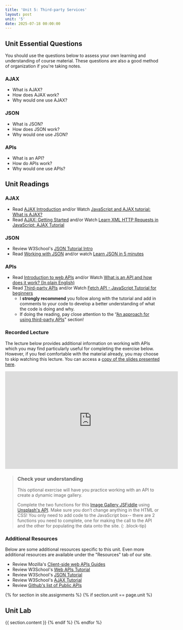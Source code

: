 ```yaml
---
title: 'Unit 5: Third-party Services'
layout: post
unit: '5'
date: 2025-07-18 00:00:00
---
```


<!-- :** <br> JSONs, AJAX, APIs | Lab 4 Due <br> Lab 5 Out | -->

<!-- maybe have them host their sites and post link in a piazza thread to get feedback from each other? -->

## Unit Essential Questions
You should use the questions below to assess your own learning and understanding of course material. These questions are also a good method of organization if you're taking notes.

### AJAX
- What is AJAX?
- How does AJAX work?
- Why would one use AJAX?

### JSON
- What is JSON?
- How does JSON work?
- Why would one use JSON?

### APIs
- What is an API?
- How do APIs work?
- Why would one use APIs?

## Unit Readings

### AJAX
- Read [AJAX Introduction](https://www.w3schools.com/xml/ajax_intro.asp) and/or Watch [JavaScript and AJAX tutorial: What is AJAX?](https://www.youtube.com/watch?v=RDo3hBL1rfA)
- Read [AJAX: Getting Started](https://developer.mozilla.org/en-US/docs/Web/Guide/AJAX/Getting_Started) and/or Watch [Learn XML HTTP Requests in JavaScript: AJAX Tutorial](https://www.youtube.com/watch?v=rjmtYkRK1nM)

### JSON 
- Review W3School's [JSON Tutorial Intro](https://www.w3schools.com/js/js_json_intro.asp)
- Read [Working with JSON](https://developer.mozilla.org/en-US/docs/Learn/JavaScript/Objects/JSON) and/or watch [Learn JSON in 5 minutes](https://www.youtube.com/watch?v=KgGIm6A9Tx0)

### APIs
- Read [Introduction to web APIs](https://developer.mozilla.org/en-US/docs/Learn/JavaScript/Client-side_web_APIs/Introduction) and/or Watch [What is an API and how does it work? (In plain English)](https://www.youtube.com/watch?v=Yzx7ihtCGBs)
- Read [Third-party APIs](https://developer.mozilla.org/en-US/docs/Learn/JavaScript/Client-side_web_APIs/Third_party_APIs) and/or Watch [Fetch API - JavaScript Tutorial for beginners](https://www.youtube.com/watch?v=ubw2hdQIl4E)
	- I **strongly recommend** you follow along with the tutorial and add in comments to your code to develop a better understanding of what the code is doing and why.
	- If doing the reading, pay close attention to the “[An approach for using third-party APIs](https://developer.mozilla.org/en-US/docs/Learn/JavaScript/Client-side_web_APIs/Third_party_APIs#an_approach_for_using_third-party_apis)" section! 


### Recorded Lecture
The lecture below provides additional information on working with APIs which you may find particularly useful for completing the exercise below. However, if you feel comfortable with the material already, you may choose to skip watching this lecture. You can access a [copy of the slides presented here](https://docs.google.com/presentation/d/18ZM0EBSRj4RztLgW2rgFNGd9IMe5v1OafCsNeNouVR4/).

<iframe width="560" height="315" src="https://www.youtube.com/embed/lg7Fp14TEUQ?si=M2wBmmC_pkOj73zL" title="YouTube video player" frameborder="0" allow="accelerometer; autoplay; clipboard-write; encrypted-media; gyroscope; picture-in-picture; web-share" referrerpolicy="strict-origin-when-cross-origin" allowfullscreen></iframe>

> ### Check your understanding
> This optional exercise will have you practice working with an API to create a dynamic image gallery. 
>
> Complete the two functions for this [Image Gallery JSFiddle](https://jsfiddle.net/vcchavez_uri/srhntbu2/) using [Unsplash's API](http://unsplash.com/developers). Make sure you don’t change anything in the HTML or CSS! You only need to add code to the JavaScript box-- there are 2 functions you need to complete, one for making the call to the API and the other for populating the data onto the site.
{: .block-tip}

### Additional Resources
Below are some additional resources specific to this unit. Even more additional resources are available under the "Resources" tab of our site.

- Review Mozilla's [Client-side web APIs Guides](https://developer.mozilla.org/en-US/docs/Learn/JavaScript/Client-side_web_APIs)
- Review W3School's [Web APIs Tutorial](https://www.w3schools.com/js/js_api_intro.asp)
- Review W3School's [JSON Tutorial](https://www.w3schools.com/js/js_json_intro.asp)
- Review W3School's [AJAX Tutorial](https://www.w3schools.com/js/js_ajax_intro.asp)
- Review [Github's list of Public APIs](https://github.com/public-apis/public-apis)

{% for section in site.assignments %}
{% if section.unit == page.unit %}
## Unit Lab
{{ section.content }}
{% endif %}
{% endfor %}

<!-- FEEDBACK

I think one of the biggest strengths of this unit was the ability to look at and see our peers' sites. This helped inspire me to think of new ideas and functionalities to add to my site. Another strength of this unit could be the content it covers specifically JSON objects. JSON objects are a ubiquitous tool used by all developers. A weakness in this unit is that it did not prompt us to use what we learned to further code our sites. While it is nice to have a break from the coding assignments, I really would've loved to dive deeper into an assignment where we use JSON and APIs and can put what we learned in the readings to practice.
I think it would've been nice to have another example of calling an API, because this part of the content this week was technically challenging for me.
Additionally, instructions about hosting our website on a server locally would've be helpful.
	Thanks for the feedback! I did share some resources on hosting a server locally but it was on Piazza. I'll make sure to add them as resources for the unit.
I think I maybe could've used a little more information about JSON
I think it was nice to have a little bit of a break from coding our webpages, but after doing the tutorials I still feel like I didn't have a full understanding of how to make use of the capabilities AJAX provides, but the tutorial for the API was definitely helpful for my understanding.
For improvements, I think including more examples of real-world API integrations could help us see the practical applications and challenges of using third-party APIs.
I did want more resources on different ways to use ajax (w/ examples)
However, I wish we had been given more examples of how to host our websites for free, such as on GitHub. I ended up relying on my classmates to learn about hosting options.
The one thing I didn't like was the limited interaction with diverse hosting options. I think more detailed comparisons and tutorials on alternative hosting options could provide a broader understanding of deployment strategies. In addition, the peer review process could be more effective with more structured guidelines or rubrics, ensuring that feedback is consistent and comprehensive.
More practice or super simple examples of APIs and AJAX would have furthered my understanding; AJAX especially is a bit hard to understand, since it's so wordy, so getting more exposure to its common patterns helps it be less overwhelming.
I did appreciate the units that we were given an example schedule, it helped me stay on track.
I would have liked either a video option for third party API's or a reading that was easier to follow through/comprehend. Sometimes the readings have a lot of CS lingo I do not know because I am not a CS major and they get super hard to comprehend and follow.
The readings this week were a little hard for me to read. I think they just didn't capture my attention as much as others had so seemed like it was just a lot of memorizing definitions. 
Don't think there are any weaknesses, really enjoyed the example API showcased, having more examples would be cool!
One thing that could've been better was assigning us specific people's sites to look at - that way, everyone gets a good amount of feedback.
One area of improvement could be more visuals of examples of websites using those technologies.
I was not familiar at all with AJAX before this unit, so having a recorded lecture demoing AJAX would have been helpful.
I thought the content was good, but I would've liked to see more expansion on free hosting services (even though it wasn't the focus of the unit).
However, the unit could improve by providing more detailed tutorials on using APIs with AJAX and troubleshooting common deployment issues from the hosting services.
The only part of the unit that could use improvement is to possibly put in some notes about the big ideas from the denser readings beforehand so that it can allow me better grasp the material as I read through them.


add an api resource page

add an exercise that uses feth instead of ajax

I thought it was a good unit but would have liked general descriptions of JSON, API, and AJAX since the YT videos only gave one functionality of each.  

I would have liked more tutorials and practice on integrating APIs (had a lot of difficulty trying to move to a framework that support APIs fetching)

1- Infinityfree needs more than a few minutes to launch the website. I checked after 4 hours and it was still not launched. And the website says it might take up to 72 hours, so I think it would be good to add that update to the lab. 

Maybe it would have been helpful to get API ideas before this week as some many students wanted guidance on API ideas when submitting

A point of feedback would be that the discussion being due at Friday night meant that when I had submitted on Thursday night. there were only a limited amount of responses: meaning a lot of the earlier folks probably received similar feedback. To work around this I would probably stagger the deadlines for this week — have the website due earlier like Wednesday evening/Thursday morning, and then the engagement due Friday.
-->
